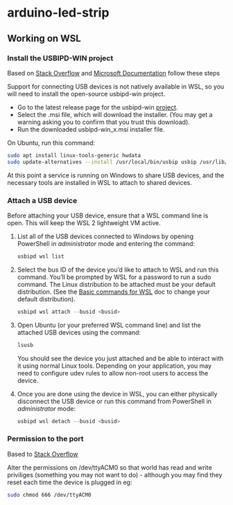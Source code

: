 # arduino-led-strip

## Working on WSL

### Install the USBIPD-WIN project

Based on [Stack Overflow](https://stackoverflow.com/questions/71119369/how-would-i-use-arduino-cli-in-wsl/75958094#75958094) and [Microsoft Documentation](https://learn.microsoft.com/en-us/windows/wsl/connect-usb) follow these steps

Support for connecting USB devices is not natively available in WSL, so you will need to install the open-source usbipd-win project.

- Go to the latest release page for the usbipd-win [project](https://github.com/dorssel/usbipd-win/releases).
- Select the .msi file, which will download the installer. (You may get a warning asking you to confirm that you trust this download).
- Run the downloaded usbipd-win_x.msi installer file.

On Ubuntu, run this command:

```bash
sudo apt install linux-tools-generic hwdata
sudo update-alternatives --install /usr/local/bin/usbip usbip /usr/lib/linux-tools/*-generic/usbip 20
```

At this point a service is running on Windows to share USB devices, and the necessary tools are installed in WSL to attach to shared devices.

### Attach a USB device

Before attaching your USB device, ensure that a WSL command line is open.  This will keep the WSL 2 lightweight VM active.

1. List all of the USB devices connected to Windows by opening PowerShell in *administrator* mode and entering the command:

    ```powershell
    usbipd wsl list
    ```

2. Select the bus ID of the device you’d like to attach to WSL and run this command. You’ll be prompted by WSL for a password to run a sudo command. The Linux distribution to be attached must be your default distribution. (See the [Basic commands for WSL](./basic-commands.md#set-default-linux-distribution) doc to change your default distribution).

    ```powershell
    usbipd wsl attach --busid <busid>
    ```

3. Open Ubuntu (or your preferred WSL command line) and list the attached USB devices using the command:

    ```bash
    lsusb
    ```

    You should see the device you just attached and be able to interact with it using normal Linux tools. Depending on your application, you may need to configure udev rules to allow non-root users to access the device.

4. Once you are done using the device in WSL, you can either physically disconnect the USB device or run this command from PowerShell in *administrator* mode:

    ```powershell
    usbipd wsl detach --busid <busid>
    ```

### Permission to the port

Based to [Stack Overflow](https://stackoverflow.com/questions/27858041/oserror-errno-13-permission-denied-dev-ttyacm0-using-pyserial-from-pyth) 

 Alter the permissions on /dev/ttyACM0 so that world has read and write priviliges (something you may not want to do) - although you may find they reset each time the device is plugged in eg:

```bash
sudo chmod 666 /dev/ttyACM0  
```


